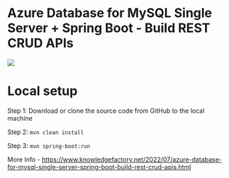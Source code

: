 # Azure Database for MySQL Single Server + Spring Boot - Build REST CRUD APIs

<img src="https://blogger.googleusercontent.com/img/b/R29vZ2xl/AVvXsEivI2mlJsHW_8bw48hquvChnT9aJDt1EshufE1k7IKT7Q6l8VHwq7n01h02fS4fzCOFuhw2hYS4hMB139wDA57Y1sJ5KnLkI3p2nYrSOl6zBouT1CGLqUPxMteU1kSg1HlLKyrNu8jLXQnSJyn17LJu3CCgPVwJpBTTZ2jD2APfiL0mCV9DIy2zPEztXQ/s631/SPRING-AZURE-MYSQL-CRUD.png" >

# Local setup

Step 1: Download or clone the source code from GitHub to the local machine

Step 2:  ```mvn clean install```

Step 3:  ```mvn spring-boot:run```

More Info - https://www.knowledgefactory.net/2022/07/azure-database-for-mysql-single-server-spring-boot-build-rest-crud-apis.html


